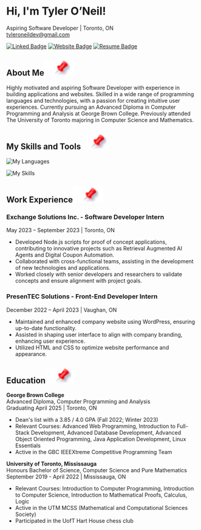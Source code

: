 # Hi, I'm Tyler O’Neil!

Aspiring Software Developer | Toronto, ON  
tyleroneildev@gmail.com  

<a href="https://linkedin.com/in/tyler-oneil-dev"><img src="https://img.shields.io/badge/LinkedIn-0A0A0A?style=for-the-badge&logo=Linkedin&logoColor=white" alt="Linked Badge"></a> 
<a href="https://tyleroneil.dev"><img src="https://img.shields.io/badge/Website-0A0A0A?style=for-the-badge&logo=html5&logoColor=white" alt="Website Badge"></a> 
<a href="https://github.com/tyleroneil72/professional-documents/blob/main/Tyler_O'Neil-Resume-github.pdf"><img src="https://img.shields.io/badge/Resume-0A0A0A?style=for-the-badge&logo=microsoft-word&logoColor=white" alt="Resume Badge"></a> 

## About Me[![](https://raw.githubusercontent.com/aregtech/areg-sdk/master/docs/img/pin.svg)](#about-me)

Highly motivated and aspiring Software Developer with experience in building applications and websites. Skilled in a wide range of programming languages and technologies, with a passion for creating intuitive user experiences. Currently pursuing an Advanced Diploma in Computer Programming and Analysis at George Brown College. Previously attended The University
of Toronto majoring in Computer Science and Mathematics.

## My Skills and Tools[![](https://raw.githubusercontent.com/aregtech/areg-sdk/master/docs/img/pin.svg)](#my-skills-and-tools)
![My Languages](https://skillicons.dev/icons?i=html,css,bootstrap,tailwind,js,ts,react,nodejs,expressjs,python,java,cs,bash,mysql)

![My Skills](https://skillicons.dev/icons?i=aws,vscode,visualstudio,git,linux,wordpress,dotnet,vite)

## Work Experience[![](https://raw.githubusercontent.com/aregtech/areg-sdk/master/docs/img/pin.svg)](#work-experience)

### Exchange Solutions Inc. - Software Developer Intern
May 2023 – September 2023 | Toronto, ON

- Developed Node.js scripts for proof of concept applications, contributing to innovative projects such as Retrieval Augmented AI Agents and Digital Coupon Automation.
- Collaborated with cross-functional teams, assisting in the development of new technologies and applications.
- Worked closely with senior developers and researchers to validate concepts and ensure alignment with project goals.

### PresenTEC Solutions - Front-End Developer Intern
December 2022 – April 2023 | Vaughan, ON

- Maintained and enhanced company website using WordPress, ensuring up-to-date functionality.
- Assisted in shaping user interface to align with company branding, enhancing user experience.
- Utilized HTML and CSS to optimize website performance and appearance.

## Education[![](https://raw.githubusercontent.com/aregtech/areg-sdk/master/docs/img/pin.svg)](#education)

**George Brown College**  
Advanced Diploma, Computer Programming and Analysis  
Graduating April 2025 | Toronto, ON

- Dean's list with a 3.85 / 4.0 GPA (Fall 2022; Winter 2023)
- Relevant Courses: Advanced Web Programming, Introduction to Full-Stack Development, Advanced Database Development, Advanced Object Oriented Programming, Java Application Development, Linux Essentials
- Active in the GBC IEEEXtreme Competitive Programming Team

**University of Toronto, Mississauga**  
Honours Bachelor of Science, Computer Science and Pure Mathematics  
September 2019 - April 2022 | Mississauga, ON

- Relevant Courses: Introduction to Computer Programming, Introduction to Computer Science, Introduction to Mathematical Proofs, Calculus, Logic
- Active in the UTM MCSS (Mathematical and Computational Sciences Society)
- Participated in the UofT Hart House chess club
